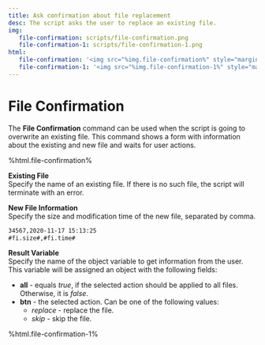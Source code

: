 ```yaml
---
title: Ask confirmation about file replacement
desc: The script asks the user to replace an existing file.
img:
   file-confirmation: scripts/file-confirmation.png
   file-confirmation-1: scripts/file-confirmation-1.png
html:
   file-confirmation: '<img src="%img.file-confirmation%" style="margin: 1em 1em;"/>'
   file-confirmation-1: '<img src="%img.file-confirmation-1%" style="margin: 1em 1em;"/>'
---
```

# File Confirmation

The **File Confirmation** command can be used when the script is going to overwrite an existing file. This command shows a form with information about the existing and new file and waits for user actions.

%html.file-confirmation%

**Existing File**  
Specify the name of an existing file. If there is no such file, the script will terminate with an error.

**New File Information**  
Specify the size and modification time of the new file, separated by comma.

``` txt
34567,2020-11-17 15:13:25
#fi.size#,#fi.time#
```

**Result Variable**  
Specify the name of the object variable to get information from the user. This variable will be assigned an object with the following fields:

* **all** - equals *true*, if the selected action should be applied to all files. Otherwise, it is *false*.
* **btn** - the selected action. Can be one of the following values:
    * *replace* - replace the file.
    * *skip* - skip the file.

%html.file-confirmation-1%
